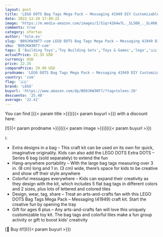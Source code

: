 ```yaml
---
layout: post
title: 'LEGO DOTS Bag Tags Mega Pack – Messaging 41949 DIY Customizable Craft Kit; A Creative Activity Toy for Kids Aged 6+  228 Pieces '
date: 2022-12-28 17:49:22
image: 'https://m.media-amazon.com/images/I/51qr4264w7L._SL500_._SL400_.jpg'
comments: true
category: ofertas
author: 'tole.es'
slug: 'B09JKW3NT7-com LEGO DOTS Bag Tags Mega Pack – Messaging 41949 DIY...'
sku: 'B09JKW3NT7-com'
tags: [ 'Building Toys','Toy Building Sets','Toys & Games','lego','🇺🇸', ]
actualPrice: 22.35 USD
currency: USD
price: 22.35
comparePrice: 29.99 USD
prodname: 'LEGO DOTS Bag Tags Mega Pack – Messaging 41949 DIY Customizable Craft Kit; A Creative Activity Toy for Kids Aged 6+  228 Pieces '
country: 'com'
flag: '🇺🇸'
brand: 'LEGO'
buyurl: 'https://www.amazon.com/dp/B09JKW3NT7/?tag=tolees-20'
descuento: '25.48'
average: '22.42'
---
```


You can find [{{< param title >}}]({{< param buyurl >}}) with a discount here:

[![{{< param prodname >}}]({{< param image >}})]({{< param buyurl >}})

ℹ️:

- Extra designs in a bag – This craft kit can be used on its own for quick, imaginative originality. Kids can also add the LEGO DOTS Extra DOTS – Series 6 bag (sold separately) to extend the fun
- Hang-anywhere portability – With the large bag tags measuring over 3 in. (8 cm) long and 1 in. (3 cm) wide, there’s space for kids to be creative and show off their style anywhere
- Colorful messages everywhere – Kids can expand their creativity as they design with the kit, which includes 5 flat bag tags in different colors and 2 sizes, plus lots of lettered and colored tiles
- Design, wear, tag, share – Treat an arts-and-crafts fan with this LEGO DOTS Bag Tags Mega Pack – Messaging (41949) craft kit. Start the creative fun by opening the tray
- Gift for ages 6 plus – Any arts-and-crafts fan will love this uniquely customizable toy kit. The bag tags and colorful tiles make a fun group activity or gift to boost kids’ creativity

[🛒 Buy it!!]({{< param buyurl >}})
